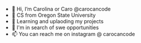 - 👋 Hi, I’m Carolina or Caro @carocancode
- 👀 CS from Oregon State University
- 🌱 Learning and uplaoding my projects
- 💞️ I'm in search of swe opportunities
- 📫 You can reach me on instagram @ carocancode

<!---
carocancode/carocancode is a ✨ special ✨ repository because its `README.md` (this file) appears on your GitHub profile.
You can click the Preview link to take a look at your changes.
--->
